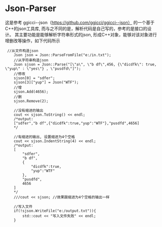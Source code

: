 # Json-Parser

这是参考 ggicci--json（https://github.com/ggicci/ggicci--json） 的一个基于C++的json工具库, 而与之不同的是，解析代码是自己写的，参考的是接口的设计。
其主要功能是能够解析字符串形式的json, 形成C++对象，能够对该对象进行增删改等操作，如下代码所示


     //从文件构造json
		Json json = Json::ParseFromFile("e:/in.txt");
		//从字符串构造json
		Json sjson = Json::Parse("[\"a\", \"b df\",456, {\"dicdfk\": true, \"yup\" : \"yes\"} , \"pusdfd\"]");
		//修改
		sjson[0] = "sdfer";
		sjson[3]["yup"] = Json("WTF");
		//增
		sjson.Add(4656);
		//删
		sjson.Remove(2);
		
		//没有缩进的输出
		cout << sjson.ToString() << endl;
		/*output:
		["sdfer","b df",{"dicdfk":true,"yup":"WTF"},"pusdfd",4656]
		*/

		//有缩进的输出, 设置缩进为4个空格
		cout << sjson.IndentString(4) << endl;
		/*output:
		[
			"sdfer",
			"b df",
			{
				"dicdfk":true,
				"yup":"WTF"
			},
			"pusdfd",
			4656
		]
		*/
		///cout << sjson; //效果跟缩进为4个空格的输出一样
		
		//写入文件
		if(!sjson.WriteFile("e:/output.txt")){
			std::cout << "写入文件失败" << endl;
		}
		
	
